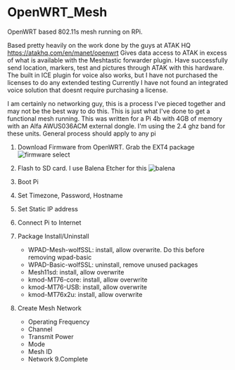 # OpenWRT_Mesh
OpenWRT based 802.11s mesh running on RPi. 

Based pretty heavily on the work done by the guys at ATAK HQ  https://atakhq.com/en/manet/openwrt
Gives data access to ATAK in excess of what is available with the Meshtastic forwarder plugin.
Have successfully send location, markers, test and pictures through ATAK with this hardware. The built in ICE plugin for voice also works, but I have not purchased the licenses to do any extended testing
Currently I have not found an integrated voice solution that doesnt require purchasing a license.

I am certainly no networking guy, this is a process I've pieced together and may not be the best way to do this. This is just what I've done to get a functional mesh running. 
This was written for a Pi 4b with 4GB of memory with an Alfa AWUS036ACM external dongle. I'm using the 2.4 ghz band for these units. General process should apply to any pi

1. Download Firmware from OpenWRT. Grab the EXT4 package ![firmware select](https://github.com/boyette2001/OpenWRT_Mesh/assets/74009174/8ed6b890-0aa1-484e-bd88-4a1bc200303e)

2. Flash to SD card. I use Balena Etcher for this ![balena](https://github.com/boyette2001/OpenWRT_Mesh/assets/74009174/e26924e1-faf0-49be-a811-da49508a7cbd)

3. Boot Pi
4. Set Timezone, Password, Hostname
5. Set Static IP address
6. Connect Pi to Internet
7. Package Install/Uninstall
   - WPAD-Mesh-wolfSSL: install, allow overwrite. Do this before removing wpad-basic 
   - WPAD-Basic-wolfSSL: uninstall, remove unused packages
   - Mesh11sd: install, allow overwrite
   - kmod-MT76-core: install, allow overwrite
   - kmod-MT76-USB: install, allow overwrite
   - kmod-MT76x2u: install, allow overwrite
8. Create Mesh Network
   - Operating Frequency
   - Channel
   - Transmit Power
   - Mode
   - Mesh ID
   - Network
9.Complete



   
